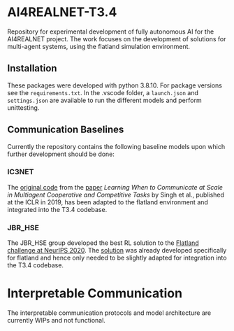 # AI4REALNET-T3.4
Repository for experimental development of fully autonomous AI for the AI4REALNET project. The work focuses on the development of solutions for multi-agent systems, using the flatland simulation environment. 

## Installation
These packages were developed with python 3.8.10. For package versions see the ``requirements.txt``. In the .vscode folder, a ``launch.json`` and ``settings.json`` are available to run the different models and perform unittesting.

## Communication Baselines
Currently the repository contains the following baseline models upon which further development should be done: 

### IC3NET 
The [original code](https://github.com/IC3Net/IC3Net) from the [paper](https://arxiv.org/abs/1812.09755) *Learning When to Communicate at Scale in Multiagent Cooperative and Competitive Tasks* by Singh et al., published at the ICLR in 2019, has been adapted to the flatland environment and integrated into the T3.4 codebase. 

### JBR_HSE
The JBR_HSE group developed the best RL solution to the [Flatland challenge at NeurIPS 2020](https://arxiv.org/abs/2103.16511). The [solution](https://github.com/jbr-ai-labs/NeurIPS2020-Flatland-Competition-Solution/tree/master) was already developed specifically for flatland and hence only needed to be slightly adapted for integration into the T3.4 codebase. 


# Interpretable Communication
The interpretable communication protocols and model architecture are currently WIPs and not functional. 


